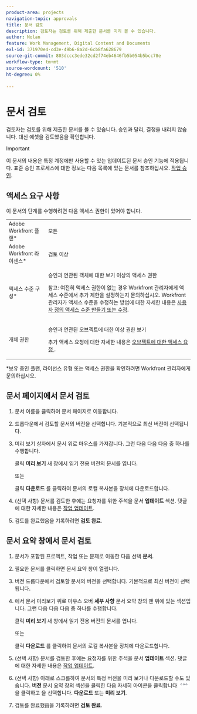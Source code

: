 ```yaml
---
product-area: projects
navigation-topic: approvals
title: 문서 검토
description: 검토자는 검토를 위해 제출한 문서를 미리 볼 수 있습니다.
author: Nolan
feature: Work Management, Digital Content and Documents
exl-id: 371970e4-cd3e-49b6-8a2d-6cb8fa628679
source-git-commit: 803dccc3ede32cd2f74eb4646fb5b054b5bcc78e
workflow-type: tm+mt
source-wordcount: '510'
ht-degree: 0%

---
```


# 문서 검토

검토자는 검토를 위해 제출한 문서를 볼 수 있습니다. 승인과 달리, 결정을 내리지 않습니다. 대신 에셋을 검토했음을 확인합니다.

>[!IMPORTANT]
>
>이 문서의 내용은 특정 계정에만 사용할 수 있는 업데이트된 문서 승인 기능에 적용됩니다. 표준 승인 프로세스에 대한 정보는 다음 목록에 있는 문서를 참조하십시오. [작업 승인](/help/quicksilver/review-and-approve-work/manage-approvals/manage-approvals.md).

## 액세스 요구 사항

이 문서의 단계를 수행하려면 다음 액세스 권한이 있어야 합니다.

<table style="table-layout:auto"> 
 <col> 
 <col> 
 <tbody> 
  <tr> 
   <td role="rowheader">Adobe Workfront 플랜*</td> 
   <td> <p>모든</p> </td> 
  </tr> 
  <tr> 
   <td role="rowheader">Adobe Workfront 라이센스*</td> 
   <td> <p>검토 이상</p> </td> 
  </tr> 
  <tr> 
   <td role="rowheader">액세스 수준 구성*</td> 
   <td> <p>승인과 연관된 객체에 대한 보기 이상의 액세스 권한</p> <p>참고: 여전히 액세스 권한이 없는 경우 Workfront 관리자에게 액세스 수준에서 추가 제한을 설정하는지 문의하십시오. Workfront 관리자가 액세스 수준을 수정하는 방법에 대한 자세한 내용은 <a href="/help/quicksilver/administration-and-setup/add-users/configure-and-grant-access/create-modify-access-levels.md" class="MCXref xref">사용자 정의 액세스 수준 만들기 또는 수정</a>.</p> </td> 
  </tr> 
  <tr> 
   <td role="rowheader">개체 권한</td> 
   <td> <p>승인과 연관된 오브젝트에 대한 이상 권한 보기</p> <p>추가 액세스 요청에 대한 자세한 내용은 <a href="/help/quicksilver/workfront-basics/grant-and-request-access-to-objects/request-access.md" class="MCXref xref">오브젝트에 대한 액세스 요청 </a>.</p> </td> 
  </tr> 
 </tbody> 
</table>

&#42;보유 중인 플랜, 라이선스 유형 또는 액세스 권한을 확인하려면 Workfront 관리자에게 문의하십시오.

<!--
## Review a document from Home
Add once functionality is added
-->

## 문서 페이지에서 문서 검토

1. 문서 이름을 클릭하여 문서 페이지로 이동합니다.

1. 드롭다운에서 검토할 문서의 버전을 선택합니다. 기본적으로 최신 버전이 선택됩니다.

1. 미리 보기 상자에서 문서 위로 마우스를 가져갑니다. 그런 다음 다음 다음 중 하나를 수행합니다.

   클릭 **미리 보기** 새 창에서 읽기 전용 버전의 문서를 엽니다.

   또는

   클릭 **다운로드** 를 클릭하여 문서의 로컬 복사본을 장치에 다운로드합니다.

1. (선택 사항) 문서를 검토한 후에는 요청자를 위한 주석을 문서 **업데이트** 섹션. 댓글에 대한 자세한 내용은 [작업 업데이트](/help/quicksilver/workfront-basics/updating-work-items-and-viewing-updates/update-work.md).
1. 검토를 완료했음을 기록하려면 **검토 완료**.

## 문서 요약 창에서 문서 검토

1. 문서가 포함된 프로젝트, 작업 또는 문제로 이동한 다음 선택 **문서**.

1. 필요한 문서를 클릭하면 문서 요약 창이 열립니다.

1. 버전 드롭다운에서 검토할 문서의 버전을 선택합니다. 기본적으로 최신 버전이 선택됩니다.

1. 에서 문서 미리보기 위로 마우스 오버 **세부 사항** 문서 요약 창의 맨 위에 있는 섹션입니다. 그런 다음 다음 다음 중 하나를 수행합니다.

   클릭 **미리 보기** 새 창에서 읽기 전용 버전의 문서를 엽니다.

   또는

   클릭 **다운로드** 를 클릭하여 문서의 로컬 복사본을 장치에 다운로드합니다.

1. (선택 사항) 문서를 검토한 후에는 요청자를 위한 주석을 문서 **업데이트** 섹션. 댓글에 대한 자세한 내용은 [작업 업데이트](/help/quicksilver/workfront-basics/updating-work-items-and-viewing-updates/update-work.md).

1. (선택 사항) 아래로 스크롤하여 문서의 특정 버전을 미리 보거나 다운로드할 수도 있습니다. **버전** 문서 요약 창의 섹션을 클릭한 다음 자세히 아이콘을 클릭합니다 ![](../assets/more-icon.png) 을 클릭하고 을 선택합니다. **다운로드** 또는 **미리 보기**.
1. 검토를 완료했음을 기록하려면 **검토 완료**.
